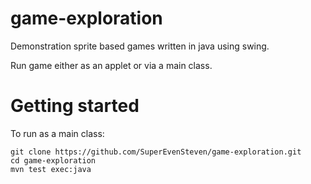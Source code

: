 game-exploration
================

Demonstration sprite based games written in java using swing.

Run game either as an applet or via a main class.

Getting started
===================
To run as a main class:

    git clone https://github.com/SuperEvenSteven/game-exploration.git
    cd game-exploration
    mvn test exec:java

